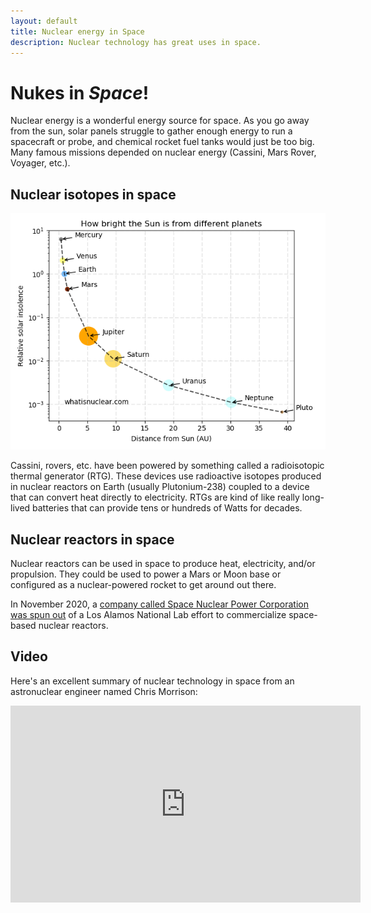 ```yaml
---
layout: default
title: Nuclear energy in Space
description: Nuclear technology has great uses in space.
---
```


<div class="row">
<div class="col-md-8" markdown="1">

# Nukes in *Space*! 

Nuclear energy is a wonderful energy source for space. As you go away from the
sun, solar panels struggle to gather enough energy to run a spacecraft or
probe, and chemical rocket fuel tanks would just be too big.  Many famous
missions depended on nuclear energy (Cassini, Mars Rover, Voyager, etc.). 

## Nuclear isotopes in space

<img class="img-fluid" src="/img/solar-system-insolence.png" alt="Solar system sun" title="Solar system sun" /> 

Cassini, rovers, etc. have been powered by something called a radioisotopic
thermal generator (RTG). These devices use radioactive isotopes produced in
nuclear reactors on Earth (usually Plutonium-238) coupled to a device that can
convert heat directly to electricity. RTGs are kind of like really long-lived
batteries that can provide tens or hundreds of Watts for decades. 

## Nuclear reactors in space
Nuclear reactors can be used in space to produce heat, electricity, and/or
propulsion. They could be used to power a Mars or Moon base or configured as a
nuclear-powered rocket to get around out there. 

In November 2020, a [company called Space Nuclear Power Corporation was spun
out](https://www.nucnet.org/news/new-us-company-to-develop-los-alamos-kilopower-reactor-11-5-2020)
of a Los Alamos National Lab effort to commercialize space-based nuclear reactors.

## Video

Here's an excellent summary of nuclear technology in space from an
astronuclear engineer named Chris Morrison:

<iframe width="560" height="315" src="https://www.youtube.com/embed/39LGrJkDmho" frameborder="0" allow="autoplay; encrypted-media" allowfullscreen></iframe>
